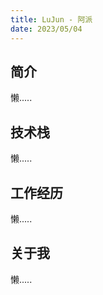 ```yaml
---
title: LuJun - 阿派
date: 2023/05/04
---
```


## 简介

懒.....



## 技术栈

懒.....



## 工作经历

懒.....



## 关于我

懒.....
